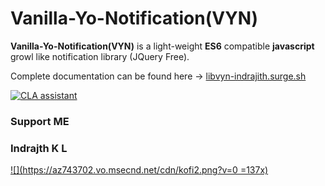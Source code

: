 # Vanilla-Yo-Notification(VYN)

**Vanilla-Yo-Notification(VYN)** is a light-weight **ES6** compatible **javascript** growl like notification library (JQuery Free).


Complete documentation can be found here -> [libvyn-indrajith.surge.sh](https://libvyn-indrajith.surge.sh/#/)

[![CLA assistant](https://cla-assistant.io/readme/badge/cooljith91112/vanilla-yo-notification)](https://cla-assistant.io/cooljith91112/vanilla-yo-notification)

### Support ME

### Indrajth K L

[![](https://az743702.vo.msecnd.net/cdn/kofi2.png?v=0 =137x)](https://ko-fi.com/R6R36EBQ)
